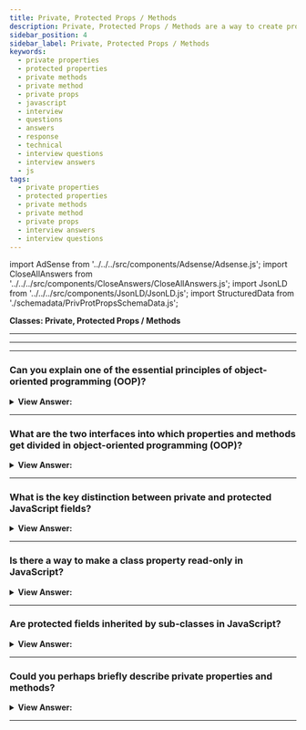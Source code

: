 ```yaml
---
title: Private, Protected Props / Methods
description: Private, Protected Props / Methods are a way to create properties and methods that are only accessible within the class. Frontend Developer Interview Questions
sidebar_position: 4
sidebar_label: Private, Protected Props / Methods
keywords:
  - private properties
  - protected properties
  - private methods
  - private method
  - private props
  - javascript
  - interview
  - questions
  - answers
  - response
  - technical
  - interview questions
  - interview answers
  - js
tags:
  - private properties
  - protected properties
  - private methods
  - private method
  - private props
  - interview answers
  - interview questions
---
```


import AdSense from '../../../src/components/Adsense/Adsense.js';
import CloseAllAnswers from '../../../src/components/CloseAnswers/CloseAllAnswers.js';
import JsonLD from '../../../src/components/JsonLD/JsonLD.js';
import StructuredData from './schemadata/PrivProtPropsSchemaData.js';

<JsonLD data={StructuredData} />

<head>
  <title>Private, Protected Props / Methods | Frontend Interview</title>
</head>

**Classes: Private, Protected Props / Methods**

---

<AdSense />

---

<CloseAllAnswers />

---

### Can you explain one of the essential principles of object-oriented programming (OOP)?

<details>
  <summary><strong>View Answer:</strong></summary>
  <div>
  <div><strong>Interview Response:</strong> One of the essential principles of object-oriented programming is delimiting (separating) the internal interface from the external one.
</div>
  </div>
</details>

---

### What are the two interfaces into which properties and methods get divided in object-oriented programming (OOP)?

<details>
  <summary><strong>View Answer:</strong></summary>
  <div>
  <div><strong>Interview Response:</strong> In object-oriented programming, properties and methods get split into internal and external interfaces. The internal interface has methods and properties accessible within the class but not outside it, and the external interfaces are properties and methods outside the class but are still accessible.
  </div>
  </div>
</details>

---

### What is the key distinction between private and protected JavaScript fields?

<details>
  <summary><strong>View Answer:</strong></summary>
  <div>
  <div><strong>Interview Response:</strong> The main difference between private and protected fields is that private fields get supported at the language level, and protected fields are not. Protected properties usually get prefixed with an underscore _. That does not get enforced at the language level, but it is a well-known convention among programmers that such properties and methods should not be accessible from the outside. Privates should start with hash symbol #. They are only accessible from inside the class and currently have language-level support (almost a standard). The hash sign (#) is a special sign that the field is private on the language level. We cannot access it from outside or from inheriting classes. We should note that private fields may require a Polyfill to account for older browsers.
</div><br />
  <div><strong className="codeExample">Code Example:</strong><br /><br />

  <div></div>

```js
// Example 1: Protected Fields _
class CoffeeMachine {
  _waterAmount = 0;

  setWaterAmount(value) {
    if (value < 0) value = 0;
    this._waterAmount = value;
  }

  getWaterAmount() {
    return this._waterAmount;
  }
}

new CoffeeMachine().setWaterAmount(100);

//////////////////////////////////////////////////

// Example 2: Private Fields #

class CoffeeMachine {
  #waterAmount = 0;

  get waterAmount() {
    return this.#waterAmount;
  }

  set waterAmount(value) {
    if (value < 0) value = 0;
    this.#waterAmount = value;
  }
}
```

  </div>
  </div>
</details>

---

### Is there a way to make a class property read-only in JavaScript?

<details>
  <summary><strong>View Answer:</strong></summary>
  <div>
  <div><strong>Interview Response:</strong> This implementation is possible by creating a getter and withdrawing the setter from the equation. This approach allows access to the value created at creation time, but we cannot override it after that point.
</div><br />
  <div><strong className="codeExample">Code Example:</strong><br /><br />

  <div></div>

```js
class CoffeeMachine {
  // ...

  constructor(power) {
    this._power = power;
  }

  get power() {
    return this._power;
  }
}

// create the coffee machine
let coffeeMachine = new CoffeeMachine(100);

console.log(`Power is: ${coffeeMachine.power}W`); // Power is: 100W

coffeeMachine.power = 25; // Error (no setter)
```

  </div>
  </div>
</details>

---

### Are protected fields inherited by sub-classes in JavaScript?

<details>
  <summary><strong>View Answer:</strong></summary>
  <div>
  <div><strong>Interview Response:</strong> Yes, if we inherit from parent classes, the inheriting class has access to protected fields. The same rules apply in the inheriting class as they do in the parent.
</div>
  </div>
</details>

---

### Could you perhaps briefly describe private properties and methods?

<details>
  <summary><strong>View Answer:</strong></summary>
  <div>
  <div><strong>Interview Response:</strong> Private methods and properties with the private hash # indicator are only accessible within a class. The hash sign # is a special sign that the field is private on the language level, and it is not accessible from the outside or inherited classes. Private and public fields are not incompatible, and it is possible to have both private and public fields simultaneously. Unlike protected ones, private fields get enforced by the JavaScript language.
</div><br />
  <div><strong className="codeExample">Code Example:</strong><br /><br />

  <div></div>

```js
class CoffeeMachine {
  #waterLimit = 200;

  #fixWaterAmount(value) {
    if (value < 0) return 0;
    if (value > this.#waterLimit) return this.#waterLimit;
  }

  setWaterAmount(value) {
    this.#waterLimit = this.#fixWaterAmount(value);
  }
}

let coffeeMachine = new CoffeeMachine();

// cannot access privates from outside of the class
coffeeMachine.#fixWaterAmount(123); // Error
coffeeMachine.#waterLimit = 1000; // Error
```

  </div>
  </div>
</details>

---
